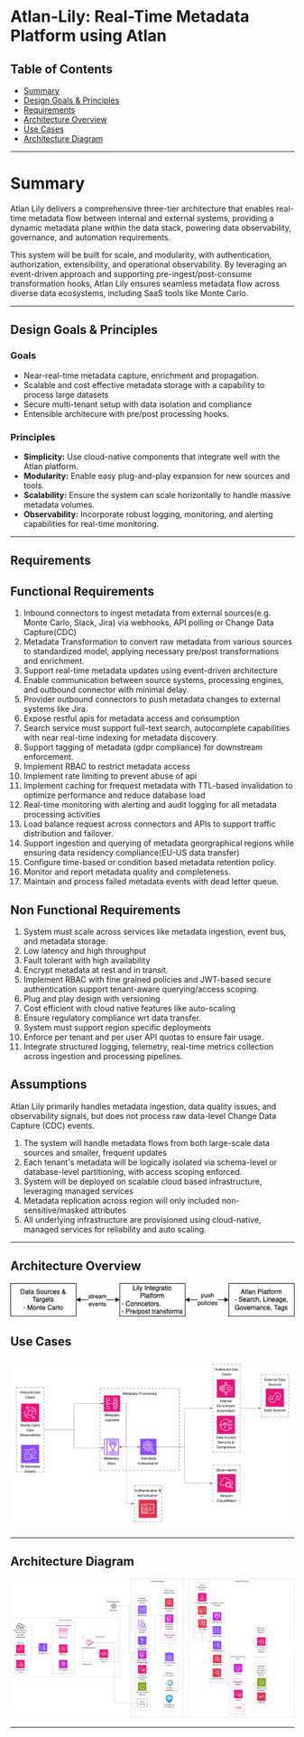 # Atlan-Lily: Real-Time Metadata Platform using Atlan
## Table of Contents
- [Summary](#context--summary)
- [Design Goals & Principles](#design-goals--principles)
- [Requirements](#requirements)
- [Architecture Overview](#architecture-overview)
- [Use Cases](#use-cases)
- [Architecture Diagram](#architecture-diagram)

---

# Summary

Atlan Lily delivers a comprehensive three-tier architecture that enables real-time metadata flow between internal and external systems, providing a dynamic metadata plane within the data stack, powering data observability, governance, and automation requirements.

This system will be built for scale, and modularity, with authentication, authorization, extensibility, and operational observability. By leveraging an event-driven approach and supporting pre-ingest/post-consume transformation hooks, Atlan Lily ensures seamless metadata flow across diverse data ecosystems, including SaaS tools like Monte Carlo.

---

## Design Goals & Principles

### Goals

- Near-real-time metadata capture, enrichment and propagation.
- Scalable and cost effective metadata storage with a capability to process large datasets
- Secure multi-tenant setup with data isolation and compliance
- Entensible architecure with pre/post processing hooks.

### Principles
- **Simplicity:** Use cloud-native components that integrate well with the Atlan platform.
- **Modularity:** Enable easy plug-and-play expansion for new sources and tools.
- **Scalability:** Ensure the system can scale horizontally to handle massive metadata volumes.
- **Observability:** Incorporate robust logging, monitoring, and alerting capabilities for real-time monitoring.

---
## Requirements
## Functional Requirements
1. Inbound connectors to ingest metadata from external sources(e.g. Monte Carlo, Slack, Jira) via webhooks, API polling or Change Data Capture(CDC)
2. Metadata Transformation to convert raw metadata from various sources to standardized model, applying necessary pre/post transformations and enrichment.
3. Support real-time metadata updates using event-driven architecture
4. Enable communication between source systems, processing engines, and outbound connector with minimal delay.
5. Provider outbound connectors to push metadata changes to external systems like Jira.
6. Expose restful apis for metadata access and consumption
7. Search service must support full-text search, autocomplete capabilities with near real-time indexing for metadata discovery.
8. Support tagging of metadata (gdpr compliance) for downstream enforcement.
9. Implement RBAC to restrict metadata access
10. Implement rate limiting to prevent abuse of api
11. Implement caching for frequest metadata with TTL-based invalidation to optimize performance and reduce database load
12. Real-time monitoring with alerting and audit logging for all metadata processing activities
13. Load balance request across connectors and APIs to support traffic distribution and failover.
14. Support ingestion and querying of metadata georgraphical regions while ensuring data residency compliance(EU-US data transfer)
15. Configure time-based or condition based metadata retention policy.
16. Monitor and report metadata quality and completeness.
17. Maintain and process failed metadata events with dead letter queue.
## Non Functional Requirements
1. System must scale across services like metadata ingestion, event bus, and metadata storage. 
2. Low latency and high throughput
3. Fault tolerant with high availability
4. Encrypt metadata at rest and in transit.
5. Implement RBAC with fine grained policies and JWT-based secure authentication support tenant-aware querying/access scoping.
6. Plug and play design with versioning
7. Cost efficient with cloud native features like auto-scaling
8. Ensure regulatory compliance wrt data transfer.
9. System must support region specific deployments
10. Enforce per tenant and per user API quotas to ensure fair usage.
11. Integrate structured logging, telemetry, real-time metrics collection across ingestion and processing pipelines.


## Assumptions
Atlan Lily primarily handles metadata ingestion, data quality issues, and observability signals, but does not process raw data-level Change Data Capture (CDC) events.
1. The system will handle metadata flows from both large-scale data sources and smaller, frequent updates 
2. Each tenant's metadata will be logically isolated via schema-level or database-level partitioning, with access scoping enforced.
3. System will be deployed on scalable cloud based infrastructure, leveraging managed services
4. Metadata replication across region will only included non-sensitive/masked attributes
5. All underlying infrastructure are provisioned using cloud-native, managed services for reliability and auto scaling.

---
## Architecture Overview

![Atlan Lily Architecture Diagram](lily-overview.drawio.png)
## Use Cases
![Atlan Lily Architecture Diagram](lily-use-case.png)

---

## Architecture Diagram
![Atlan Lily Architecture Diagram](lily-arch.png)

---
